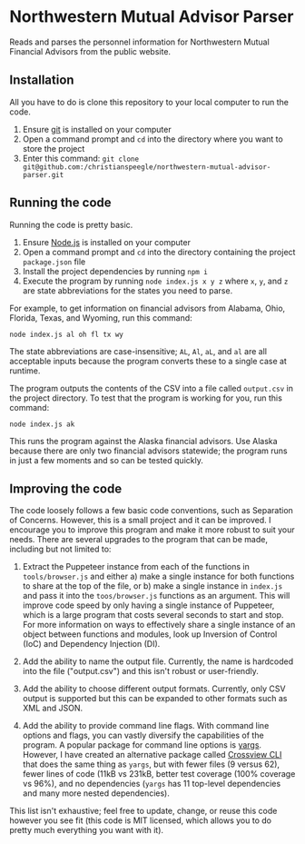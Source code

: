 # Northwestern Mutual Advisor Parser

Reads and parses the personnel information for Northwestern Mutual Financial Advisors from the public website.

## Installation

All you have to do is clone this repository to your local computer to run the code.

1. Ensure [git](https://git-scm.com/downloads) is installed on your computer
2. Open a command prompt and `cd` into the directory where you want to store the project
3. Enter this command: `git clone git@github.com:/christianspeegle/northwestern-mutual-advisor-parser.git`

## Running the code

Running the code is pretty basic.

1. Ensure [Node.js](https://nodejs.org/en/download/) is installed on your computer
2. Open a command prompt and `cd` into the directory containing the project `package.json` file
3. Install the project dependencies by running `npm i`
4. Execute the program by running `node index.js x y z` where `x`, `y`, and `z` are state abbreviations for the states you need to parse.

For example, to get information on financial advisors from Alabama, Ohio, Florida, Texas, and Wyoming, run this command:

```
node index.js al oh fl tx wy
```

The state abbreviations are case-insensitive; `AL`, `Al`, `aL`, and `al` are all acceptable inputs because the program converts these to a single case at runtime.

The program outputs the contents of the CSV into a file called `output.csv` in the project directory. To test that the program is working for you, run this command:

```
node index.js ak
```

This runs the program against the Alaska financial advisors. Use Alaska because there are only two financial advisors statewide; the program runs in just a few moments and so can be tested quickly.

## Improving the code

The code loosely follows a few basic code conventions, such as Separation of Concerns. However, this is a small project and it can be improved. I encourage you to improve this program and make it more robust to suit your needs. There are several upgrades to the program that can be made, including but not limited to:

1. Extract the Puppeteer instance from each of the functions in `tools/browser.js` and either a) make a single instance for both functions to share at the top of the file, or b) make a single instance in `index.js` and pass it into the `toos/browser.js` functions as an argument. This will improve code speed by only having a single instance of Puppeteer, which is a large program that costs several seconds to start and stop. For more information on ways to effectively share a single instance of an object between functions and modules, look up Inversion of Control (IoC) and Dependency Injection (DI).

2. Add the ability to name the output file. Currently, the name is hardcoded into the file ("output.csv") and this isn't robust or user-friendly.

3. Add the ability to choose different output formats. Currently, only CSV output is supported but this can be expanded to other formats such as XML and JSON.

4. Add the ability to provide command line flags. With command line options and flags, you can vastly diversify the capabilities of the program. A popular package for command line options is [yargs](https://npmjs.com/package/yargs). However, I have created an alternative package called [Crossview CLI](https://npmjs.com/package/@crossview/cli) that does the same thing as `yargs`, but with fewer files (9 versus 62), fewer lines of code (11kB vs 231kB, better test coverage (100% coverage vs 96%), and no dependencies (`yargs` has 11 top-level dependencies and many more nested dependencies).

This list isn't exhaustive; feel free to update, change, or reuse this code however you see fit (this code is MIT licensed, which allows you to do pretty much everything you want with it).
